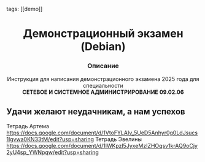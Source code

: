 tags: [[demo]]
# <div align="center"><strong>Демонстрационный экзамен (Debian)</strong></div>
### <div align="center"><strong>Описание</strong> </div>
<div align="center">Инструкция для написания демонстрационного экзамена 2025 года для специальности</div> <div align="center"><strong>СЕТЕВОЕ И СИСТЕМНОЕ АДМИНИСТРИРОВАНИЕ 09.02.06</strong></div>

## Удачи желают неудачникам, а нам успехов

Тетрадь Артема https://docs.google.com/document/d/1VtoFYLAIv_5UeD5Anhyr0g0LdJsucs1lgvwa0KN33tM/edit?usp=sharing
Тетрадь Эвелины https://docs.google.com/document/d/1lWKpzl5JyxeMzIZHOqsv1krAQ9oCjy2yU4sp_YWNpqw/edit?usp=sharing
